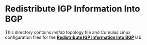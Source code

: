 # Redistribute IGP Information Into BGP

This directory contains *netlab* topology file and Cumulus Linux configuration files for the **[Redistribute IGP Information Into BGP](https://ipspace.github.io/bgplab/basic/5-redistribute/)** lab.
